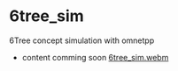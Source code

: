 # 6tree_sim
6Tree concept simulation with omnetpp
* content comming soon
[6tree_sim.webm](https://github.com/user-attachments/assets/57f320ce-2ced-4e31-bc31-4af09a48d194)
